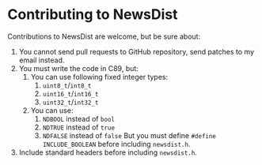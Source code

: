 # Contributing to NewsDist

Contributions to NewsDist are welcome, but be sure about:
 1. You cannot send pull requests to GitHub repository, send patches to my email instead.
 2. You must write the code in C89, but:
    1. You can use following fixed integer types:
       1. `uint8_t`/`int8_t`
       2. `uint16_t`/`int16_t`
       3. `uint32_t`/`int32_t`
    2. You can use:
       1. `NDBOOL` instead of `bool`
       2. `NDTRUE` instead of `true`
       3. `NDFALSE` instead of `false`
       But you must define `#define INCLUDE_BOOLEAN` before including `newsdist.h`.
 3. Include standard headers before including `newsdist.h`.
